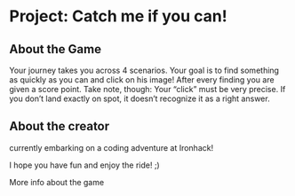 # Project: Catch me if you can!

About the Game
--------------

Your journey takes you across 4 scenarios. Your goal is to find something as quickly as you can and click on his image! After every finding you are given a score point.
Take note, though: Your “click” must be very precise. If you don’t land exactly on spot, it doesn’t recognize it as a right answer.



About the creator
---

currently embarking on a coding adventure at Ironhack!

I hope you have fun and enjoy the ride! ;)

More info about the game